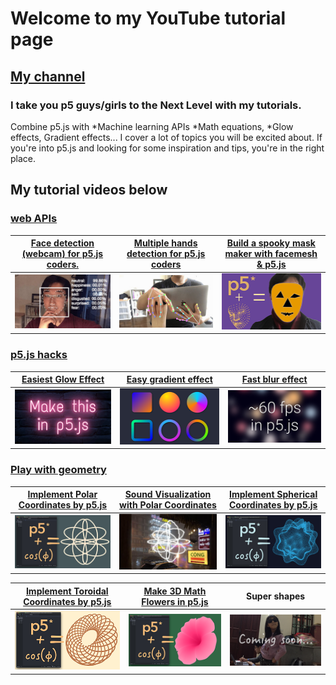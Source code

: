 # Welcome to my YouTube tutorial page  
## [My channel](https://www.youtube.com/channel/UCACzb9JwH0ppt9Xwcpz9Bmw)

### I take you p5 guys/girls to the Next Level with my tutorials. 
Combine p5.js with 
*Machine learning APIs
*Math equations, 
*Glow effects, Gradient effects... 
I cover a lot of topics you will be excited about. 
If you're into p5.js and looking for some inspiration and tips, you're in the right place.

## My tutorial videos below
### [web APIs](https://youtube.com/playlist?list=PLRD0f8kJKduLKW9uMmitwa6I_nOAI2GM6)

[Face detection (webcam) for p5.js coders.](https://youtu.be/3yqANLRWGLo) | [Multiple hands detection for p5.js coders](https://youtu.be/BX8ibqq0MJU) | [Build a spooky mask maker with facemesh & p5.js](https://youtu.be/yrsxDOBL5xM)
------------- | ------------- | -------------
![](/readMeImages/faceAPI.png)  | ![](/readMeImages/handsDetection.png) | ![](/readMeImages/facemesh.png)



### [p5.js hacks](https://youtube.com/playlist?list=PLRD0f8kJKduJliYXq4BwRyHeSOreF4PrL)

[Easiest Glow Effect](https://youtu.be/iIWH3IUYHzM) | [Easy gradient effect](https://youtu.be/-MUOweQ6wac) | [Fast blur effect](https://youtu.be/s7CTmJt0NfI)
------------- | ------------- | -------------
![](/readMeImages/glowEffect.png)  | ![](/readMeImages/gradientEffect.png) | ![](/readMeImages/fastBlurEffect.png)



### [Play with geometry](https://youtube.com/playlist?list=PLRD0f8kJKduISKaiBZzWsMqsAzw9qzSNE)

[Implement Polar Coordinates by p5.js](https://youtu.be/sncVcmV6bI8) | [Sound Visualization with Polar Coordinates](https://youtu.be/sncVcmV6bI8) | [Implement Spherical Coordinates by p5.js](https://youtu.be/SGHWZz5Mrsw)
------------- | ------------- | -------------
![](/readMeImages/polarCoordinates.png) | ![](/readMeImages/soundReactive.png) | ![](/readMeImages/sphericalCoordinates.png)


[Implement Toroidal Coordinates by p5.js](https://youtu.be/iNA4yH7DAN8) | [Make 3D Math Flowers in p5.js](https://youtu.be/8fgJ6i96fTY) | Super shapes
------------- | ------------- | -------------
![](/readMeImages/toroidalCoordinates.png) | ![](/readMeImages/MathFlower.png) | ![](/readMeImages/ComingSoon/ComingSoon0.png)
